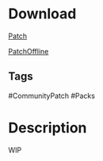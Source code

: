 # Download
[Patch](https://raw.githubusercontent.com/BLCM/BLCMods/master/Borderlands%202%20mods/Shadowevil/Patch.txt)

[PatchOffline](https://raw.githubusercontent.com/BLCM/BLCMods/master/Borderlands%202%20mods/Shadowevil/PatchOffline.txt)

## Tags 
#CommunityPatch #Packs

# Description
WIP